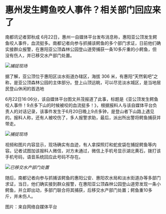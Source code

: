 

# 惠州发生鳄鱼咬人事件？相关部门回应来了

南都讯记者郭秋成
6月22日，惠州一自媒体平台发布消息称，惠阳亚公顶发生鳄鱼咬人事件，血流挺多。南都记者向参与抓捕该鳄鱼的多个部门求证，日前他们确实接群众报警，在惠阳亚公顶森林公园登山道旁捕获一条10多斤重的小鳄鱼，但没有伤人，并已移交水产部门处置。

![](https://inews.gtimg.com/om_bt/OJJL5nW7bHj1S6ezwnU6bI4gx2mMbVLu51_RinlzJ3f0kAA/1000)_捕捉现场_

据了解，亚公顶位于惠阳区淡水街道办辖区，海拔 306
米，有惠阳“天然氧吧”之称，是亚公顶森林公园的主体部分。登上山顶远眺，可以尽览淡水城区，是当地居民登山休闲的首选地

6月22日16:06分，该自媒体平台图文并茂报道了此事，标题是《亚公顶发生鳄鱼咬人事件！9点多下山的时候被咬的血流挺多！》，根据报料人与该自媒体平台负责人的对话记录，该事件发生于6月20日晚上9点多钟，是登山者下山路上遇见的。报料人称，还有人被咬伤了，多人报警求助，最后，派出所出警将鳄鱼捕获并带走。

![](https://inews.gtimg.com/om_bt/ORXrVPwwoQR6czLtMpZG7Ro1Fyi-_wqk6N8Swg3CKcGRgAA/1000)_捕捉现场_

视频和图片内容显示，现场确实有血迹，有人拿探照灯和蛇皮袋在捕捉鳄鱼等内容。记者试图加该报料人微信，对方未通过，微信上手机号显示湖北黄石，拨打该手机号码，语音系统回应此号码不存在。

![](https://inews.gtimg.com/om_bt/OZ5iSa4YFWeUbKjruw4E--FA_zL-a2hP0Oy3U2qP7tB3MAA/1000)_已移交水产部门处置_

随后，南都记者向参与抓捕该鳄鱼的惠阳公安、惠阳农水局和淡水街道办等多部门求证，当日，他们确实接到群众报警，在惠阳亚公顶森林公园登山道旁发现一条小鳄鱼，并立即出动，多部门联合将其捕获，后移交水产部门处置；鳄鱼重10多斤，并未伤人。

图片：来自网络自媒体平台

